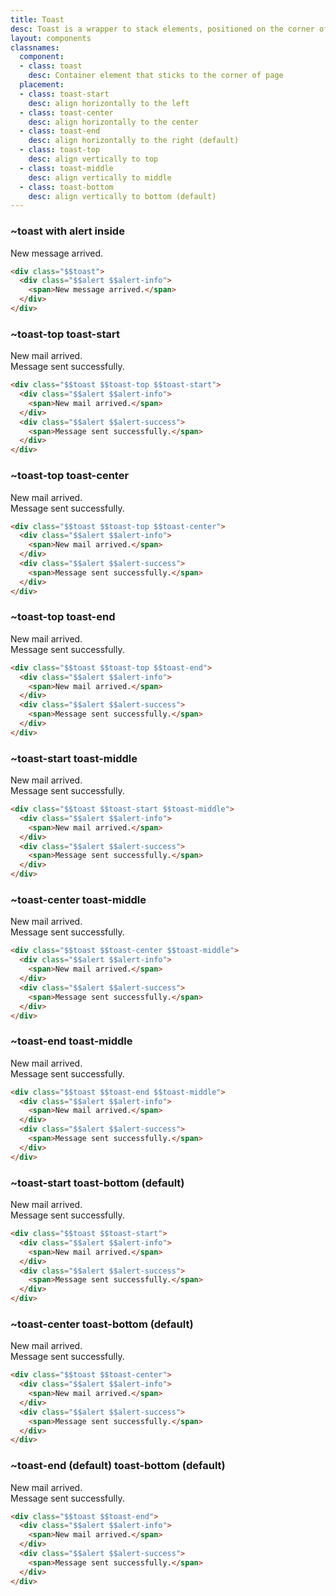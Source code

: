 ```yaml
---
title: Toast
desc: Toast is a wrapper to stack elements, positioned on the corner of page.
layout: components
classnames:
  component:
  - class: toast
    desc: Container element that sticks to the corner of page
  placement:
  - class: toast-start
    desc: align horizontally to the left
  - class: toast-center
    desc: align horizontally to the center
  - class: toast-end
    desc: align horizontally to the right (default)
  - class: toast-top
    desc: align vertically to top
  - class: toast-middle
    desc: align vertically to middle
  - class: toast-bottom
    desc: align vertically to bottom (default)
---
```


<script>
  import Component from "$components/Component.svelte"
</script>

### ~toast with alert inside
<div class="w-full h-64 relative">
  <div class="toast absolute">
    <div class="alert alert-info">
      <span>New message arrived.</span>
    </div>
  </div>
</div>

```html
<div class="$$toast">
  <div class="$$alert $$alert-info">
    <span>New message arrived.</span>
  </div>
</div>
```


### ~toast-top toast-start
<div class="w-full h-64 relative">
  <div class="toast toast-top toast-start absolute">
    <div class="alert alert-info">
      <span>New mail arrived.</span>
    </div>
    <div class="alert alert-success">
      <span>Message sent successfully.</span>
    </div>
  </div>
</div>

```html
<div class="$$toast $$toast-top $$toast-start">
  <div class="$$alert $$alert-info">
    <span>New mail arrived.</span>
  </div>
  <div class="$$alert $$alert-success">
    <span>Message sent successfully.</span>
  </div>
</div>
```


### ~toast-top toast-center
<div class="w-full h-64 relative">
  <div class="toast toast-top toast-center absolute">
    <div class="alert alert-info">
      <span>New mail arrived.</span>
    </div>
    <div class="alert alert-success">
      <span>Message sent successfully.</span>
    </div>
  </div>
</div>

```html
<div class="$$toast $$toast-top $$toast-center">
  <div class="$$alert $$alert-info">
    <span>New mail arrived.</span>
  </div>
  <div class="$$alert $$alert-success">
    <span>Message sent successfully.</span>
  </div>
</div>
```


### ~toast-top toast-end
<div class="w-full h-64 relative">
  <div class="toast toast-top toast-end absolute">
    <div class="alert alert-info">
      <span>New mail arrived.</span>
    </div>
    <div class="alert alert-success">
      <span>Message sent successfully.</span>
    </div>
  </div>
</div>

```html
<div class="$$toast $$toast-top $$toast-end">
  <div class="$$alert $$alert-info">
    <span>New mail arrived.</span>
  </div>
  <div class="$$alert $$alert-success">
    <span>Message sent successfully.</span>
  </div>
</div>
```


### ~toast-start toast-middle
<div class="w-full h-64 relative">
  <div class="toast toast-start toast-middle absolute">
    <div class="alert alert-info">
      <span>New mail arrived.</span>
    </div>
    <div class="alert alert-success">
      <span>Message sent successfully.</span>
    </div>
  </div>
</div>

```html
<div class="$$toast $$toast-start $$toast-middle">
  <div class="$$alert $$alert-info">
    <span>New mail arrived.</span>
  </div>
  <div class="$$alert $$alert-success">
    <span>Message sent successfully.</span>
  </div>
</div>
```


### ~toast-center toast-middle
<div class="w-full h-64 relative">
  <div class="toast toast-center toast-middle absolute">
    <div class="alert alert-info">
      <span>New mail arrived.</span>
    </div>
    <div class="alert alert-success">
      <span>Message sent successfully.</span>
    </div>
  </div>
</div>

```html
<div class="$$toast $$toast-center $$toast-middle">
  <div class="$$alert $$alert-info">
    <span>New mail arrived.</span>
  </div>
  <div class="$$alert $$alert-success">
    <span>Message sent successfully.</span>
  </div>
</div>
```


### ~toast-end toast-middle
<div class="w-full h-64 relative">
  <div class="toast toast-end toast-middle absolute">
    <div class="alert alert-info">
      <span>New mail arrived.</span>
    </div>
    <div class="alert alert-success">
      <span>Message sent successfully.</span>
    </div>
  </div>
</div>

```html
<div class="$$toast $$toast-end $$toast-middle">
  <div class="$$alert $$alert-info">
    <span>New mail arrived.</span>
  </div>
  <div class="$$alert $$alert-success">
    <span>Message sent successfully.</span>
  </div>
</div>
```


### ~toast-start toast-bottom (default)
<div class="w-full h-64 relative">
  <div class="toast toast-start absolute">
    <div class="alert alert-info">
      <span>New mail arrived.</span>
    </div>
    <div class="alert alert-success">
      <span>Message sent successfully.</span>
    </div>
  </div>
</div>

```html
<div class="$$toast $$toast-start">
  <div class="$$alert $$alert-info">
    <span>New mail arrived.</span>
  </div>
  <div class="$$alert $$alert-success">
    <span>Message sent successfully.</span>
  </div>
</div>
```


### ~toast-center toast-bottom (default)
<div class="w-full h-64 relative">
  <div class="toast toast-center absolute">
    <div class="alert alert-info">
      <span>New mail arrived.</span>
    </div>
    <div class="alert alert-success">
      <span>Message sent successfully.</span>
    </div>
  </div>
</div>

```html
<div class="$$toast $$toast-center">
  <div class="$$alert $$alert-info">
    <span>New mail arrived.</span>
  </div>
  <div class="$$alert $$alert-success">
    <span>Message sent successfully.</span>
  </div>
</div>
```


### ~toast-end (default) toast-bottom (default)
<div class="w-full h-64 relative">
  <div class="toast toast-end absolute">
    <div class="alert alert-info">
      <span>New mail arrived.</span>
    </div>
    <div class="alert alert-success">
      <span>Message sent successfully.</span>
    </div>
  </div>
</div>

```html
<div class="$$toast $$toast-end">
  <div class="$$alert $$alert-info">
    <span>New mail arrived.</span>
  </div>
  <div class="$$alert $$alert-success">
    <span>Message sent successfully.</span>
  </div>
</div>
```
